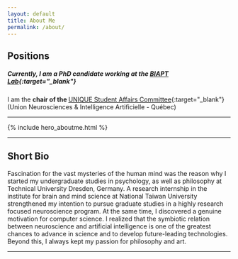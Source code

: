 ```yaml
---
layout: default
title: About Me
permalink: /about/
---
```


## Positions

##### Currently, I am a PhD candidate working at the [BIAPT Lab](https://www.moraeslab.com/biapt/){:target="\_blank"}

I am the <strong> chair of the </strong> [UNIQUE Student Affairs Committee](https://unique-students.github.io/){:target="\_blank"}
(Union Neurosciences & Intelligence Artificielle - Québec)

---

{% include hero_aboutme.html %}
***

## Short Bio
Fascination for the vast mysteries of the human mind was the reason why I started my undergraduate studies in psychology, as well as philosophy at Technical University Dresden, Germany. A research internship in the institute for brain and mind science at National Taiwan University strengthened my intention to pursue graduate studies in a highly research focused neuroscience program. At the same time, I discovered a genuine motivation for computer science. I realized that the symbiotic relation between neuroscience and artificial intelligence is one of the greatest chances to advance in science and to develop future-leading technologies. Beyond this, I always kept my passion for philosophy and art.

---
